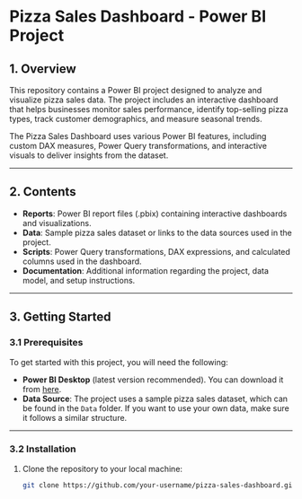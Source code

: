 # Pizza Sales Dashboard - Power BI Project

## **1. Overview**
This repository contains a Power BI project designed to analyze and visualize pizza sales data. The project includes an interactive dashboard that helps businesses monitor sales performance, identify top-selling pizza types, track customer demographics, and measure seasonal trends.

The Pizza Sales Dashboard uses various Power BI features, including custom DAX measures, Power Query transformations, and interactive visuals to deliver insights from the dataset.

---

## **2. Contents**
- **Reports**: Power BI report files (.pbix) containing interactive dashboards and visualizations.
- **Data**: Sample pizza sales dataset or links to the data sources used in the project.
- **Scripts**: Power Query transformations, DAX expressions, and calculated columns used in the dashboard.
- **Documentation**: Additional information regarding the project, data model, and setup instructions.

---

## **3. Getting Started**

### **3.1 Prerequisites**
To get started with this project, you will need the following:
- **Power BI Desktop** (latest version recommended). You can download it from [here](https://powerbi.microsoft.com/desktop/).
- **Data Source**: The project uses a sample pizza sales dataset, which can be found in the `Data` folder. If you want to use your own data, make sure it follows a similar structure.

---

### **3.2 Installation**

1. Clone the repository to your local machine:
   ```bash
   git clone https://github.com/your-username/pizza-sales-dashboard.git
